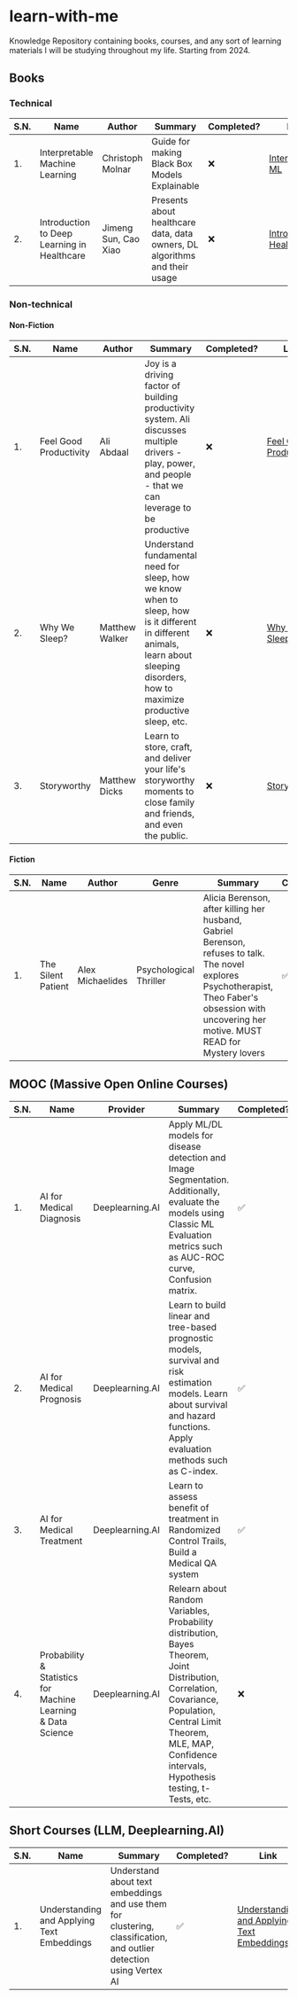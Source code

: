 # learn-with-me
Knowledge Repository containing books, courses, and any sort of learning materials I will be studying throughout my life. Starting from 2024.

## Books

### Technical 

| S.N. | Name | Author | Summary | Completed? | Link |
| ---- | ---- | ------ | ------- | ----- | ---- |
|  1.  |Interpretable Machine Learning| Christoph Molnar | Guide for making Black Box Models Explainable | ❌ | [Interpretable ML](https://christophm.github.io/interpretable-ml-book/)|
|  2.  |Introduction to Deep Learning in Healthcare | Jimeng Sun, Cao Xiao | Presents about healthcare data, data owners, DL algorithms and their usage | ❌ | [Intro to DL in Healthcare](https://link.springer.com/book/10.1007/978-3-030-82184-5)

### Non-technical

#### Non-Fiction

| S.N. | Name | Author | Summary | Completed? | Link |
| ---- | ---- | ------ | ------- | ----- | ---- |
| 1.   | Feel Good Productivity | Ali Abdaal | Joy is a driving factor of building productivity system. Ali discusses multiple drivers - play, power, and people - that we can leverage to be productive | ❌ | [Feel Good Productivity](https://www.feelgoodproductivity.com/)|
| 2.   | Why We Sleep? | Matthew Walker | Understand fundamental need for sleep, how we know when to sleep, how is it different in different animals, learn about sleeping disorders, how to maximize productive sleep, etc. | ❌ | [Why We Sleep?](https://www.amazon.com/Why-We-Sleep-Unlocking-Dreams/dp/1501144324#:~:text=Within%20the%20brain%2C%20sleep%20enriches,metabolism%2C%20and%20regulates%20our%20appetite.) |
| 3.   | Storyworthy | Matthew Dicks | Learn to store, craft, and deliver your life's storyworthy moments to close family and friends, and even the public. | ❌ | [Storyworthy](https://www.amazon.com/Storyworthy-Engage-Persuade-through-Storytelling/dp/1608685489) |

#### Fiction

| S.N. | Name | Author | Genre | Summary | Completed? | Link |
| ---- | ---- | ------ | ----- |------- | ----- | ---- |
| 1.   | The Silent Patient | Alex Michaelides | Psychological Thriller | Alicia Berenson, after killing her husband, Gabriel Berenson, refuses to talk. The novel explores Psychotherapist, Theo Faber's obsession with uncovering her motive. MUST READ for Mystery lovers | ✅ | [The Silent Patient](https://www.amazon.com/Silent-Patient-Alex-Michaelides/dp/1250301696) |

## MOOC (Massive Open Online Courses)

| S.N. | Name | Provider | Summary | Completed? | Link |
| ---- | ---- | ------ | ------- | ----- | ---- |
| 1.   | AI for Medical Diagnosis | Deeplearning.AI | Apply ML/DL models for disease detection and Image Segmentation. Additionally, evaluate the models using Classic ML Evaluation metrics such as AUC-ROC curve, Confusion matrix. | ✅ | [AI for Medical Diagnosis](https://www.coursera.org/learn/ai-for-medical-diagnosis)|
| 2.   | AI for Medical Prognosis | Deeplearning.AI | Learn to build linear and tree-based prognostic models, survival and risk estimation models. Learn about survival and hazard functions. Apply evaluation methods such as C-index.  | ✅ | [AI for Medical Prognosis](https://www.coursera.org/learn/ai-for-medical-prognosis)|
| 3.   | AI for Medical Treatment | Deeplearning.AI | Learn to assess benefit of treatment in Randomized Control Trails, Build a Medical QA system | ✅ | [AI for Medical Treatment](https://www.coursera.org/learn/ai-for-medical-treatment)|
| 4.   | Probability & Statistics for Machine Learning & Data Science | Deeplearning.AI | Relearn about Random Variables, Probability distribution, Bayes Theorem, Joint Distribution, Correlation, Covariance, Population, Central Limit Theorem, MLE, MAP, Confidence intervals, Hypothesis testing, t-Tests, etc. | ❌ |[Probability & Statistics for Machine Learning & Data Science](https://www.coursera.org/learn/machine-learning-probability-and-statistics) |

## Short Courses (LLM, Deeplearning.AI)

| S.N. | Name | Summary | Completed? | Link |
| ---- | ---- | ------- | ---------- | ---- |
| 1.   | Understanding and Applying Text Embeddings | Understand about text embeddings and use them for clustering, classification, and outlier detection using Vertex AI | ✅ | [Understanding and Applying Text Embeddings](https://www.deeplearning.ai/short-courses/google-cloud-vertex-ai/) |




